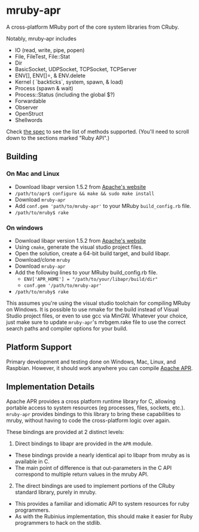 mruby-apr
=========

A cross-platform MRuby port of the core system libraries from CRuby.

Notably, mruby-apr includes

- IO (read, write, pipe, popen)
- File, FileTest, File::Stat
- Dir
- BasicSocket, UDPSocket, TCPSocket, TCPServer
- ENV[], ENV[]=, & ENV.delete
- Kernel ( \`backticks\`, system, spawn, & load)
- Process (spawn & wait)
- Process::Status (including the global $?)
- Forwardable
- Observer
- OpenStruct
- Shellwords

Check [the spec](/spec.md) to see the list of methods supported. (You'll need to scroll down to the sections marked "Ruby API".)

Building
--------

### On Mac and Linux

- Download libapr version 1.5.2 from [Apache's website](https://apr.apache.org/download.cgi)
- `/path/to/apr$ configure && make && sudo make install`
- Download `mruby-apr`
- Add `conf.gem 'path/to/mruby-apr'` to your MRuby `build_config.rb` file.
- `/path/to/mruby$ rake`

### On windows

- Download libapr version 1.5.2 from [Apache's website](https://apr.apache.org/download.cgi)
- Using `cmake`, generate the visual studio project files.
- Open the solution, create a 64-bit build target, and build libapr.
- Download/clone `mruby`
- Download `mruby-apr`
- Add the following lines to your MRuby build_config.rb file.
  + `ENV['APR_HOME'] = "/path/to/your/libapr/build/dir"`
  + `conf.gem '/path/to/mruby-apr'`
- `/path/to/mruby$ rake`

This assumes you're using the visual studio toolchain for compiling MRuby on Windows. It is possible to use nmake for the
build instead of Visual Studio project files, or even to use gcc via MinGW. Whatever your choice, just make sure to
update `mruby-apr`'s mrbgem.rake file to use the correct search paths and compiler options for your build.

Platform Support
----------------

Primary development and testing done on Windows, Mac, Linux, and Raspbian. However, it should work anywhere you can compile [Apache APR](https://apr.apache.org).

Implementation Details
----------------------

Apache APR provides a cross platform runtime library for C, allowing portable access to system resources
(eg processes, files, sockets, etc.). `mruby-apr` provides bindings to this library to bring these capabilities
to mruby, without having to code the cross-platform logic over again.

These bindings are provided at 2 distinct levels:

1. Direct bindings to libapr are provided in the `APR` module.
  + These bindings provide a nearly identical api to libapr from mruby as is available in C.
  + The main point of difference is that out-parameters in the C API correspond to multiple return values in the mruby API.
2. The direct bindings are used to implement portions of the CRuby standard library, purely in mruby.
  + This provides a familiar and idiomatic API to system resources for ruby programmers.
  + As with the Rubinius implementation, this should make it easier for Ruby programmers to hack on the stdlib.
